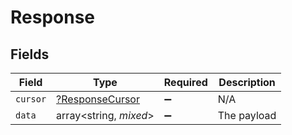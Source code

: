 # Response


## Fields

| Field                                                    | Type                                                     | Required                                                 | Description                                              |
| -------------------------------------------------------- | -------------------------------------------------------- | -------------------------------------------------------- | -------------------------------------------------------- |
| `cursor`                                                 | [?ResponseCursor](../../models/shared/ResponseCursor.md) | :heavy_minus_sign:                                       | N/A                                                      |
| `data`                                                   | array<string, *mixed*>                                   | :heavy_minus_sign:                                       | The payload                                              |